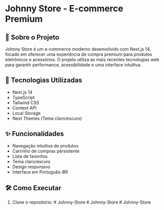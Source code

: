 # Johnny Store - E-commerce Premium

## 📝 Sobre o Projeto

Johnny Store é um e-commerce moderno desenvolvido com Next.js 14, focado em oferecer uma experiência de compra premium para produtos eletrônicos e acessórios. O projeto utiliza as mais recentes tecnologias web para garantir performance, acessibilidade e uma interface intuitiva.

## 🚀 Tecnologias Utilizadas

- Next.js 14
- TypeScript
- Tailwind CSS
- Context API
- Local Storage
- Next Themes (Tema claro/escuro)

## ✨ Funcionalidades

- Navegação intuitiva de produtos
- Carrinho de compras persistente
- Lista de favoritos
- Tema claro/escuro
- Design responsivo
- Interface em Português-BR

## 🛠️ Como Executar

1. Clone o repositório:
#   J o h n n y - S t o r e  
 #   J o h n n y - S t o r e  
 #   J o h n n y - S t o r e  
 